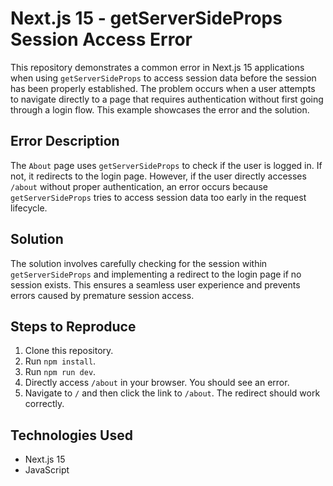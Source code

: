 # Next.js 15 - getServerSideProps Session Access Error

This repository demonstrates a common error in Next.js 15 applications when using `getServerSideProps` to access session data before the session has been properly established.  The problem occurs when a user attempts to navigate directly to a page that requires authentication without first going through a login flow. This example showcases the error and the solution.

## Error Description

The `About` page uses `getServerSideProps` to check if the user is logged in.  If not, it redirects to the login page. However, if the user directly accesses `/about` without proper authentication, an error occurs because `getServerSideProps` tries to access session data too early in the request lifecycle.

## Solution

The solution involves carefully checking for the session within `getServerSideProps` and implementing a redirect to the login page if no session exists. This ensures a seamless user experience and prevents errors caused by premature session access.

## Steps to Reproduce

1. Clone this repository.
2. Run `npm install`.
3. Run `npm run dev`.
4. Directly access `/about` in your browser. You should see an error.
5. Navigate to `/` and then click the link to `/about`.  The redirect should work correctly.

## Technologies Used

* Next.js 15
* JavaScript